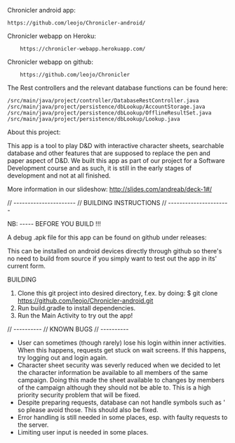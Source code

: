 Chronicler android app:

	https://github.com/leojo/Chronicler-android/
Chronicler webapp on Heroku: 

		https://chronicler-webapp.herokuapp.com/

Chronicler webapp on github:

		https://github.com/leojo/Chronicler


The Rest controllers and the relevant database functions can be found here:

	/src/main/java/project/controller/DatabaseRestController.java
	/src/main/java/project/persistence/dbLookup/AccountStorage.java
	/src/main/java/project/persistence/dbLookup/OfflineResultSet.java
	/src/main/java/project/persistence/dbLookup/Lookup.java


About this project: 

This app is a tool to play D&D with interactive character sheets, searchable database and other features that are supposed to replace the pen and paper aspect of D&D. We built this app as part of our project for a Software Development course and as such, it is still in the early stages of development and not at all finished. 

More information in our slideshow: http://slides.com/andreab/deck-1#/

// ----------------------
// BUILDING INSTRUCTIONS
// ----------------------

NB: ----- BEFORE YOU BUILD !!!

A debug .apk file for this app can be found on github under releases:


This can be installed on android devices directly through github so there's no need to build from source if you simply want to test out the app in its' current form.

BUILDING

1. Clone this git project into desired directory, f.ex. by doing:  $ git clone https://github.com/leojo/Chronicler-android.git
2. Run build.gradle to install dependencies. 
3. Run the Main Activity to try out the app!

// ----------
// KNOWN BUGS
// ----------
* User can sometimes (though rarely) lose his login within inner activities. When this happens, requests get stuck on wait screens. If this happens, try logging out and login again.
* Character sheet security was severly reduced when we decided to let the character information be available to all members of the same campaign. Doing this made the sheet available to changes by members of the campaign although they should not be able to. This is a high priority security problem that will be fixed.
* Despite preparing requests, database can not handle symbols such as ' so please avoid those. This should also be fixed.
* Error handling is still needed in some places, esp. with faulty requests to the server.
* Limiting user input is needed in some places.


